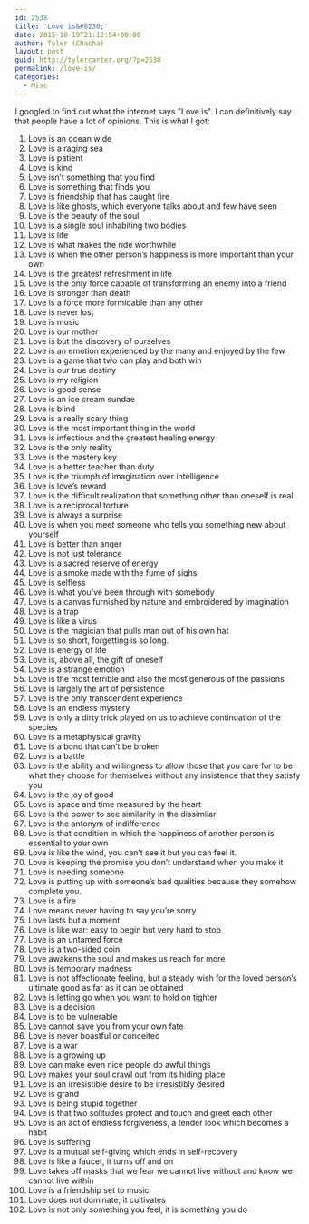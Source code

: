 ```yaml
---
id: 2538
title: 'Love is&#8230;'
date: 2015-10-19T21:12:54+00:00
author: Tyler (Chacha)
layout: post
guid: http://tylercarter.org/?p=2538
permalink: /love-is/
categories:
  - Misc
---
```

I googled to find out what the internet says "Love is". I can definitively say that people have a lot of opinions. This is what I got:

1. Love is an ocean wide
1. Love is a raging sea
1. Love is patient
1. Love is kind
1. Love isn’t something that you find
1. Love is something that finds you
1. Love is friendship that has caught fire
1. Love is like ghosts, which everyone talks about and few have seen
1. Love is the beauty of the soul
1. Love is a single soul inhabiting two bodies
1. Love is life
1. Love is what makes the ride worthwhile
1. Love is when the other person’s happiness is more important than your own
1. Love is the greatest refreshment in life
1. Love is the only force capable of transforming an enemy into a friend
1. Love is stronger than death
1. Love is a force more formidable than any other
1. Love is never lost
1. Love is music
1. Love is our mother
1. Love is but the discovery of ourselves
1. Love is an emotion experienced by the many and enjoyed by the few
1. Love is a game that two can play and both win
1. Love is our true destiny
1. Love is my religion
1. Love is good sense
1. Love is an ice cream sundae
1. Love is blind
1. Love is a really scary thing
1. Love is the most important thing in the world
1. Love is infectious and the greatest healing energy
1. Love is the only reality
1. Love is the mastery key
1. Love is a better teacher than duty
1. Love is the triumph of imagination over intelligence
1. Love is love’s reward
1. Love is the difficult realization that something other than oneself is real
1. Love is a reciprocal torture
1. Love is always a surprise
1. Love is when you meet someone who tells you something new about yourself
1. Love is better than anger
1. Love is not just tolerance
1. Love is a sacred reserve of energy
1. Love is a smoke made with the fume of sighs
1. Love is selfless
1. Love is what you’ve been through with somebody
1. Love is a canvas furnished by nature and embroidered by imagination
1. Love is a trap
1. Love is like a virus
1. Love is the magician that pulls man out of his own hat
1. Love is so short, forgetting is so long.
1. Love is energy of life
1. Love is, above all, the gift of oneself
1. Love is a strange emotion
1. Love is the most terrible and also the most generous of the passions
1. Love is largely the art of persistence
1. Love is the only transcendent experience
1. Love is an endless mystery
1. Love is only a dirty trick played on us to achieve continuation of the species
1. Love is a metaphysical gravity
1. Love is a bond that can’t be broken
1. Love is a battle
1. Love is the ability and willingness to allow those that you care for to be what they choose for themselves without any insistence that they satisfy you
1. Love is the joy of good
1. Love is space and time measured by the heart
1. Love is the power to see similarity in the dissimilar
1. Love is the antonym of indifference
1. Love is that condition in which the happiness of another person is essential to your own
1. Love is like the wind, you can’t see it but you can feel it.
1. Love is keeping the promise you don’t understand when you make it
1. Love is needing someone
1. Love is putting up with someone’s bad qualities because they somehow complete you.
1. Love is a fire
1. Love means never having to say you’re sorry
1. Love lasts but a moment
1. Love is like war: easy to begin but very hard to stop
1. Love is an untamed force
1. Love is a two-sided coin
1. Love awakens the soul and makes us reach for more
1. Love is temporary madness
1. Love is not affectionate feeling, but a steady wish for the loved person’s ultimate good as far as it can be obtained
1. Love is letting go when you want to hold on tighter
1. Love is a decision
1. Love is to be vulnerable
1. Love cannot save you from your own fate
1. Love is never boastful or conceited
1. Love is a war
1. Love is a growing up
1. Love can make even nice people do awful things
1. Love makes your soul crawl out from its hiding place
1. Love is an irresistible desire to be irresistibly desired
1. Love is grand
1. Love is being stupid together
1. Love is that two solitudes protect and touch and greet each other
1. Love is an act of endless forgiveness, a tender look which becomes a habit
1. Love is suffering
1. Love is a mutual self-giving which ends in self-recovery
1. Love is like a faucet, it turns off and on
1. Love takes off masks that we fear we cannot live without and know we cannot live within
1. Love is a friendship set to music
1. Love does not dominate, it cultivates
1. Love is not only something you feel, it is something you do
